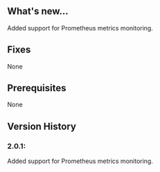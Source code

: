 ## What's new...
Added support for Prometheus metrics monitoring.

## Fixes
None

## Prerequisites
None

## Version History
### 2.0.1:
Added support for Prometheus metrics monitoring.
